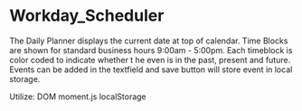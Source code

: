 # Workday_Scheduler

The Daily Planner displays the current date at top of calendar.
Time Blocks are shown for standard business hours 9:00am - 5:00pm.
Each timeblock is color coded to indicate whether t he even is in the past, present and future.
Events can be added in the textfield and save button will store event in local storage.

Utilize:
DOM
moment.js
localStorage